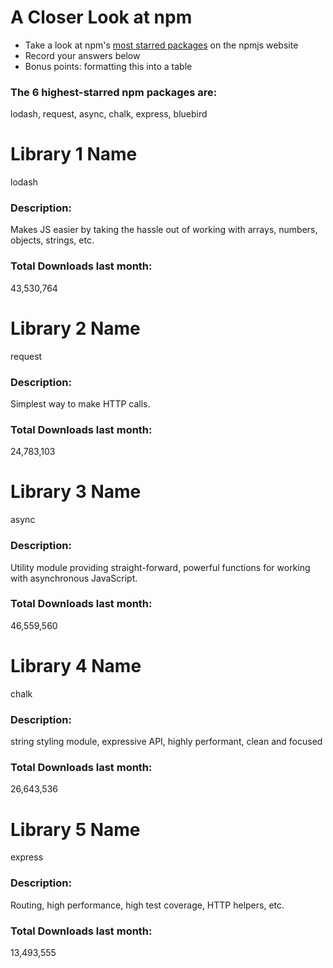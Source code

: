 # A Closer Look at npm
- Take a look at npm's [most starred packages](https://www.npmjs.com/browse/star) on the npmjs website
- Record your answers below
- Bonus points: formatting this into a table

### The 6 highest-starred npm packages are:
lodash, request, async, chalk, express, bluebird

# Library 1 Name
lodash

### Description:
Makes JS easier by taking the hassle out of working with arrays, numbers, objects, strings, etc.

### Total Downloads last month:
43,530,764

# Library 2 Name
request

### Description:
Simplest way to make HTTP calls.

### Total Downloads last month:
24,783,103

# Library 3 Name
async

### Description:
Utility module providing straight-forward, powerful functions for working with asynchronous JavaScript.

### Total Downloads last month:
46,559,560

# Library 4 Name
chalk

### Description:
string styling module, expressive API, highly performant, clean and focused

### Total Downloads last month:
26,643,536

# Library 5 Name
express

### Description:
Routing, high performance, high test coverage, HTTP helpers, etc.

### Total Downloads last month:
13,493,555